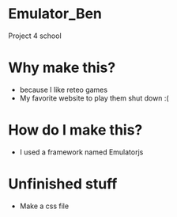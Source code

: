 # Emulator_Ben
Project 4 school

# Why make this?
- because I like reteo games
- My favorite website to play them shut down :(

# How do I make this?
- I used a framework named Emulatorjs

# Unfinished stuff
- Make a css file